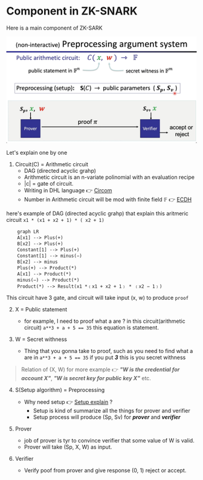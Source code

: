 # Component in ZK-SNARK

Here is a main component of ZK-SARK 

![Component](../asset/component.png)

Let's explain one by one 
1. Circuit(C) = Arithmetic circuit
    - DAG (directed acyclic grahp)
    - Arithmetic circuit is an n-variate polinomial with an evaluation recipe
    - |c| = gate of circuit.
    - Writing in DHL language 👉 [Circom](https://ninnin-bigfoot.github.io/book/circom/circom.html)
    - Number in Arithmetic circuit will be mod with finite field 𝔽 👉 [ECDH](https://ninnin-bigfoot.github.io/book/math/math.html)

here's example of DAG (directed acyclic grahp) that explain this aritmeric circuit ```x1 * (x1 + x2 + 1) * ( x2 + 1)```
```mermaid
    graph LR
    A[x1] --> Plus(+)
    B[x2] --> Plus(+)
    Constant[1] --> Plus(+)
    Constant[1] --> minus(−)
    B[x2] --> minus
    Plus(+) --> Product(*)
    A[x1] --> Product(*)
    minus(−) --> Product(*)
    Product(*) --> Result(x1 *﹙x1 + x2 + 1﹚ * ﹙x2 − 1﹚)
```
This circuit have 3 gate, and 
circuit will take input (x, w) to produce ```proof``` 

2. X = Public statement 
    - for example, I need to proof what a are ? in this circuit(arithmetic circuit) ```a**3 + a + 5 == 35```
    this equation is statement. 

3. W = Secret withness 
    - Thing that you gonna take to proof, such as you need to find what a are in  ```a**3 + a + 5 == 35``` if you put ***3*** this is you secret withness
> Relation of (X, W) for more example 👉 ***"W is the credential for account X"***, ***"W is secret key for public key X"*** etc.
4. S(Setup algorithm)  = Preprocessing
    - Why need setup 👉 [Setup explain](https://ninnin-bigfoot.github.io/book/math/math.html) ? 
        - Setup is kind of summarize all the things for prover and verifier 
        - Setup process will produce (Sp, Sv) for ***prover*** and ***verifier***

5. Prover 
    - job of prover is tyr to convince verifier that some value of W is valid. 
    - Prover will take (Sp, X, W) as input.

6. Verifier 
    - Verify poof from prover and give response (0, 1) reject or accept.